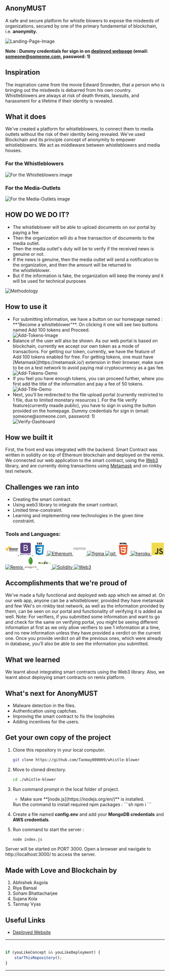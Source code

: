 ## AnonyMUST
A safe and secure platform for whistle blowers to expose the misdeeds of organizations, secured by one of the primary fundamental of blockchain, i.e.  **anonymity.**

<img src="https://github.com/Tanmay000009/AnonyMUST/blob/master/assets/img/LandingPage.png" alt="Landing-Page-Image"/>

**Note : Dummy credentials for sign in on [deployed webpage](http://be-anonym.us/) (email: someone@someone.com, password: 1)**

## Inspiration
The inspiration came from the movie Edward Snowden, that a person who is bringing out the misdeeds is debarred from his own country. Whistleblowers are always at risk of death threats, lawsuits, and harassment for a lifetime if their identity is revealed. 

## What it does
We've created a platform for whistleblowers, to connect them to media outlets without the risk of their identity being revealed. We've used Blockchain and its principle concept of anonymity to empower whistleblowers. We act as middleware between whistleblowers and media houses. 

### For the Whistleblowers
<img src="https://github.com/Tanmay000009/AnonyMUST/blob/master/assets/img/ForTheWhistleblowers.png" alt="For the Whistleblowers image"/>

### For the Media-Outlets 
<img src="https://github.com/Tanmay000009/AnonyMUST/blob/master/assets/img/ForTheMedia-Outlets.png" alt="For the Media-Outlets image"/>

## HOW  DO WE DO IT?
<ul>
<li>The whistleblower will be able to upload documents on our portal by paying a fee</li>
<li>Then the organization will do a free transaction of documents to the media outlet.</li>
<li>Then the media outlet's duty will be to verify if the received news is genuine or not.</li>
<li>If the news is genuine, then the media outlet will send a notification to the organization, and then the amount will be returned to the whistleblower.</li>
<li>But if the information is fake, the organization will keep the money and it will be used for technical purposes </li>
</ul>
<img src="https://github.com/Tanmay000009/AnonyMUST/blob/master/assets/img/Methodology.png" alt="Methodology"/>

## How to use it
<ul>
<li>For submitting information, we have a button on our homepage named : **"Become a whistleblower"**. On clicking it one will see two buttons named Add 100 tokens and Proceed.</li>
<img src="https://github.com/Tanmay000009/AnonyMUST/blob/master/assets/img/AddTokens.png" alt="Add-Tokens-Image"/>
<li>Balance of the user will also be shown. As our web portal is based on blockchain, currently we accept our own token as a mode of transactions. For getting our token, currently, we have the feature of Add 100 tokens enabled for free. For getting tokens, one must have [Metamask](https://metamask.io/) extension in their browser, make sure to be on a test network to avoid paying real cryptocurrency as a gas fee.</li> 
<img src="https://github.com/Tanmay000009/AnonyMUST/blob/master/assets/img/AddingTokens.png" alt="Add-Tokens-Demo"/>
<li>If you feel you have enough tokens, you can proceed further, where you first add the title of the information and pay a fee of 50 tokens.</li>
<img src="https://github.com/Tanmay000009/AnonyMUST/blob/master/assets/img/PayAndProceed.png" alt="Add-Title-Demo"/>
<li>Next, you'll be redirected to the file upload portal (currently restricted to 1 file, due to limited monetary resources ). For the file verify feature(currently maade public), you have to sign in using the button provided on the homepage. Dummy credentials for sign in (email: someone@someone.com, password: 1)</li>
<img src="https://github.com/Tanmay000009/AnonyMUST/blob/master/assets/img/Dashboard.png" alt="Verify-Dashboard"/>
</ul>
    
## How we built it
First, the front end was integrated with the backend. Smart Contract was written in solidity on top of Ethereum blockchain and deployed on the remix. We connected our web application to the smart contract, using the [Web3](https://web3js.readthedocs.io/en/v1.4.0/) library, and are currently doing transactions using [Metamask](https://metamask.io/) and on rinkby test network. 

## Challenges we ran into
<ul>
<li>Creating the smart contract.</li>
<li>Using web3 library to integrate the smart contract.</li>
<li>Limited time-constraint.</li>
<li>Learning and implementing new technologies in the given time constraint.</li>
</ul>

### Tools and Languages: 
<p align="left"> <a href="https://aws.amazon.com" target="_blank"> <img src="https://raw.githubusercontent.com/devicons/devicon/master/icons/amazonwebservices/amazonwebservices-original-wordmark.svg" alt="aws" width="40" height="40"/> </a> <a href="https://getbootstrap.com" target="_blank"> <img src="https://raw.githubusercontent.com/devicons/devicon/master/icons/bootstrap/bootstrap-plain-wordmark.svg" alt="bootstrap" width="40" height="40"/> </a> <a href="https://www.w3schools.com/css/" target="_blank"> <img src="https://raw.githubusercontent.com/devicons/devicon/master/icons/css3/css3-original-wordmark.svg" alt="css3" width="40" height="40"/> </a> <a href="https://ethereum.org/en/" target="_blank"> <img src="https://cryptologos.cc/logos/ethereum-eth-logo.png" alt="Ethereum" width="40" height="40"/> </a> <a href="https://expressjs.com" target="_blank"> <img src="https://raw.githubusercontent.com/devicons/devicon/master/icons/express/express-original-wordmark.svg" alt="express" width="40" height="40"/> </a> <a href="https://www.figma.com/" target="_blank"> <img src="https://www.vectorlogo.zone/logos/figma/figma-icon.svg" alt="figma" width="40" height="40"/> </a> <a href="https://git-scm.com/" target="_blank"> <img src="https://www.vectorlogo.zone/logos/git-scm/git-scm-icon.svg" alt="git" width="40" height="40"/> </a> <a href="https://www.w3.org/html/" target="_blank"> <img src="https://raw.githubusercontent.com/devicons/devicon/master/icons/html5/html5-original-wordmark.svg" alt="html5" width="40" height="40"/> </a> <a href="https://heroku.com" target="_blank"> <img src="https://www.vectorlogo.zone/logos/heroku/heroku-icon.svg" alt="heroku" width="40" height="40"/> </a> <a href="https://developer.mozilla.org/en-US/docs/Web/JavaScript" target="_blank"> <img src="https://raw.githubusercontent.com/devicons/devicon/master/icons/javascript/javascript-original.svg" alt="javascript" width="40" height="40"/> </a> <a href="https://remix.ethereum.org/" target="_blank"> <img src="https://repository-images.githubusercontent.com/59065830/b62be480-45d2-11ea-9989-803db0f9c44d" alt="Remix" width="40" height="40"/> </a> <a href="https://www.mongodb.com/" target="_blank"> <img src="https://raw.githubusercontent.com/devicons/devicon/master/icons/mongodb/mongodb-original-wordmark.svg" alt="mongodb" width="40" height="40"/> </a> <a href="https://nodejs.org" target="_blank"> <img src="https://raw.githubusercontent.com/devicons/devicon/master/icons/nodejs/nodejs-original-wordmark.svg" alt="nodejs" width="40" height="40"/> </a> <a href="https://docs.soliditylang.org/en/v0.8.7/" target="_blank"> <img src="https://docs.soliditylang.org/en/v0.8.7/_images/logo.svg" alt="Solidity" width="40" height="40"/> </a> <a href="https://web3js.readthedocs.io/en/v1.4.0/" target="_blank"> <img src="https://moralis.io/wp-content/uploads/2021/06/Blog-Web3js-1024x871.jpg" alt="Web3" width="40" height="40"/> </a>  </p>

## Accomplishments that we're proud of
We've made a fully functional and deployed web app which we aimed at. On our web app, anyone can be a whistleblower, provided they have metamask and few Wei's on rinkby test network, as well as the information provided by them, can be seen on our portal and functionality of verifying it is added as well.
Note: For verifiers, if you submitted some information and want to go and check for the same on verifying portal, you might be seeing different information at first as we only allow verifiers to see 1 information at a time, and no new information unless they have provided a verdict on the current one. Once you provide verdict on all the previous ones, which were already in database, you'll also be able to see the information you submitted.

## What we learned
We learnt about integrating smart contracts using the Web3 library. Also, we learnt about deploying smart contracts on remix platform.

## What's next for AnonyMUST
<ul>
<li>Malware detection in the files.</li>
<li>Authentication using captchas.</li>
<li>Improving the smart contract to fix the loopholes</li>
<li>Adding incentives for the users.</li>
</ul>

## Get your own copy of the project
1. Clone this repository in your local computer.
    ```sh
    git clone https://github.com/Tanmay000009/whistle-blower
    ```

2. Move to cloned directory.
   ```sh
   cd ./whistle-blower
   ```

3. Run command prompt in the local folder of project.
   <ul>
    <li>Make sure **[node.js](https://nodejs.org/en/)** is installed.</li>
   </ul>
   Run the command to install required npm packages :
   ```sh
   npm i
   ```

4. Create a file named **config.env** and add your **MongoDB credentials** and **AWS credentials**.

5. Run command to start the server :
   ```sh
   node index.js
   ```

Server will be started on PORT 3000. Open a browser and navigate to http://localhost:3000/ to access the server.

## Made with Love and Blockchain by
1. Abhishek Asgola
2. Riya Bansal
3. Soham Bhattacharjee
4. Sujana Kola
5. Tanmay Vyas

## Useful Links

- [Deployed Website](http://be-anonym.us/)

---------

```javascript

if (youLikeConcept && youLikeDeployment) {
    starThisRepository();
}

```

-----------

